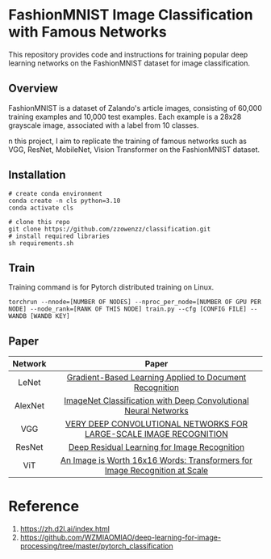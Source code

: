 # FashionMNIST Image Classification with Famous Networks
This repository provides code and instructions for training popular deep learning networks on the FashionMNIST dataset for image classification.

## Overview
FashionMNIST is a dataset of Zalando's article images, consisting of 60,000 training examples and 10,000 test examples. Each example is a 28x28 grayscale image, associated with a label from 10 classes.

n this project, I aim to replicate the training of famous networks such as VGG, ResNet, MobileNet, Vision Transformer on the FashionMNIST dataset.
## Installation
```
# create conda environment
conda create -n cls python=3.10
conda activate cls

# clone this repo
git clone https://github.com/zzowenzz/classification.git
# install required libraries
sh requirements.sh
```


## Train
Training command is for Pytorch distributed training on Linux.
```
torchrun --nnode=[NUMBER OF NODES] --nproc_per_node=[NUMBER OF GPU PER NODE] --node_rank=[RANK OF THIS NODE] train.py --cfg [CONFIG FILE] --WANDB [WANDB KEY]
```

## Paper
| Network | Paper | 
| :---: | :---: |
| LeNet | [Gradient-Based Learning Applied to Document Recognition](https://ieeexplore.ieee.org/stamp/stamp.jsp?arnumber=726791) | 
| AlexNet | [ImageNet Classification with Deep Convolutional Neural Networks](https://proceedings.neurips.cc/paper/2012/file/c399862d3b9d6b76c8436e924a68c45b-Paper.pdf) |
| VGG | [VERY DEEP CONVOLUTIONAL NETWORKS FOR LARGE-SCALE IMAGE RECOGNITION](https://arxiv.org/pdf/1409.1556.pdf)|
| ResNet | [Deep Residual Learning for Image Recognition](https://openaccess.thecvf.com/content_cvpr_2016/papers/He_Deep_Residual_Learning_CVPR_2016_paper.pdf) |
| ViT | [An Image is Worth 16x16 Words: Transformers for Image Recognition at Scale](https://arxiv.org/pdf/2010.11929.pdf?fbclid=IwAR1NafJDhZjkARvCswpV6kS9_hMa0ycvzwhlCb7cqAGwgzComFXcScxgA8o) |

# Reference
1. https://zh.d2l.ai/index.html
2. https://github.com/WZMIAOMIAO/deep-learning-for-image-processing/tree/master/pytorch_classification